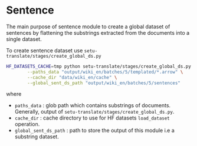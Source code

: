 # Sentence

The main purpose of sentence module to create a global dataset of sentences by flattening the substrings extracted from the documents into a single dataset.

To create sentence dataset use `setu-translate/stages/create_global_ds.py`

```bash
HF_DATASETS_CACHE=tmp python setu-translate/stages/create_global_ds.py \
        --paths_data "output/wiki_en/batches/5/templated/*.arrow" \
        --cache_dir "data/wiki_en/cache" \
        --global_sent_ds_path "output/wiki_en/batches/5/sentences"
```

where

- `paths_data` : glob path which contains substrings of documents. Generally, output of `setu-translate/stages/create_global_ds.py`.
- `cache_dir` : cache directory to use for HF datasets `load_dataset` operation.
- `global_sent_ds_path` : path to store the output of this module i.e a substring dataset.
